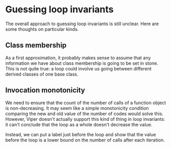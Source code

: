 # Guessing loop invariants

The overall approach to guessing loop invariants is still unclear.  Here are some
thoughts on particular kinds.

## Class membership

As a first approximation, it probably makes sense to assume that any information
we have about class membership is going to be set in stone.  This is not quite
true: a loop could involve us going between different derived classes of one base
class.

## Invocation monotonicity

We need to ensure that the count of the number of calls of a function object is
non-decreasing.  It may seem like a simple monotonicity condition comparing the
new and old value of the number of codes would solve this.  However, Viper doesn't
actually support this kind of thing in loop invariants: it can't conclude that the
loop as a whole doesn't decrease the value.

Instead, we can put a label just before the loop and show that the value before
the loop is a lower bound on the number of calls after each iteration.

